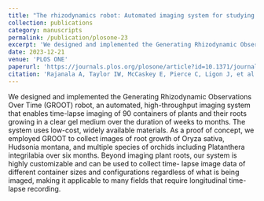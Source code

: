 ```yaml
---
title: "The rhizodynamics robot: Automated imaging system for studying long-term dynamic root growth"
collection: publications
category: manuscripts
permalink: /publication/plosone-23
excerpt: 'We designed and implemented the Generating Rhizodynamic Observations Over Time (GROOT) robot, an automated, high-throughput imaging system that enables time-lapse imaging of 90 containers of plants and their roots growing in a clear gel medium over the duration of weeks to months.'
date: 2023-12-21
venue: 'PLOS ONE'
paperurl: 'https://journals.plos.org/plosone/article?id=10.1371/journal.pone.0295823'
citation: 'Rajanala A, Taylor IW, McCaskey E, Pierce C, Ligon J, et al. (2023) The rhizodynamics robot: Automated imaging system for studying long-term dynamic root growth. PLOS ONE 18(12): e0295823. https://doi.org/10.1371/journal.pone.0295823'
---
```


We designed and implemented the Generating Rhizodynamic Observations Over Time (GROOT) robot, an automated, high-throughput imaging system that enables time-lapse imaging of 90 containers of plants and their roots growing in a clear gel medium over the duration of weeks to months. The system uses low-cost, widely available materials. As a proof of concept, we employed GROOT to collect images of root growth of Oryza sativa, Hudsonia montana, and multiple species of orchids including Platanthera integrilabia over six months. Beyond imaging plant roots, our system is highly customizable and can be used to collect time- lapse image data of different container sizes and configurations regardless of what is being imaged, making it applicable to many fields that require longitudinal time-lapse recording.